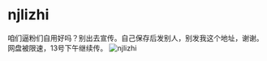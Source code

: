 # njlizhi

咱们逼粉们自用好吗？别出去宣传。自己保存后发别人，别发我这个地址，谢谢。
网盘被限速，13号下午继续传。
![njlizhi](https://github.com/app-AZ/njlizhi/blob/master/njlizhi.jpg)
